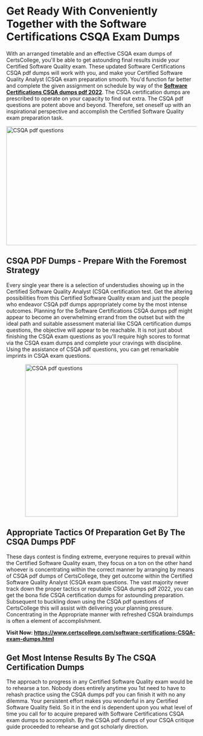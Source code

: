 <h1><strong>Get Ready With Conveniently Together with the Software Certifications CSQA Exam Dumps&nbsp;</strong></h1>
<p><span style="font-weight: 400;">With an arranged timetable and an effective  CSQA exam dumps of CertsCollege, you'll be able to get astounding final results inside your Certified Software Quality  exam. These updated Software Certifications CSQA pdf dumps will work with you, and make your Certified Software Quality Analyst (CSQA exam preparation smooth. You'd function far better and complete the given assignment on schedule by way of the <strong><a href="https://www.certscollege.com/software-certifications-CSQA-exam-dumps.html">Software Certifications CSQA dumps pdf 2022</a></strong>. The CSQA certification dumps are prescribed to operate on your capacity to find out extra. The  CSQA pdf questions are potent above and beyond. Therefore, set oneself up with an inspirational perspective and accomplish the Certified Software Quality  exam preparation task.&nbsp;</span></p>
<p><span style="font-weight: 400;"><img style="display: block; margin-left: auto; margin-right: auto;" src="https://i.ibb.co/CPDK3ps/Yellow-and-Blue-Initiative-Blog-Banner.png" alt="CSQA pdf questions" width="559" height="315" /></span></p>
<h2><strong>CSQA PDF Dumps - Prepare With the Foremost Strategy</strong></h2>
<p><span style="font-weight: 400;">Every single year there is a selection of understudies showing up in the Certified Software Quality Analyst (CSQA certification test. Get the altering possibilities from this Certified Software Quality  exam and just the people who endeavor CSQA pdf dumps appropriately come by the most intense outcomes. Planning for the Software Certifications CSQA dumps pdf might appear to become an overwhelming errand from the outset but with the ideal path and suitable assessment material like CSQA certification dumps questions, the objective will appear to be reachable. It is not just about finishing the CSQA exam questions as you'll require high scores to format via the CSQA exam dumps and complete your cravings with discipline. Using the assistance of CSQA pdf questions, you can get remarkable imprints in CSQA exam questions.</span></p>
<p><span style="font-weight: 400;"><a href="https://tinyurl.com/y7lk8hmp"><img style="display: block; margin-left: auto; margin-right: auto;" src="https://i.ibb.co/9tMrhdY/Teacher-Appreciation-Invitation.png" alt="CSQA pdf questions " width="404" height="404" /></a></span></p>
<h2><strong>Appropriate Tactics Of Preparation Get By The CSQA Dumps PDF</strong></h2>
<p><span style="font-weight: 400;">These days contest is finding extreme, everyone requires to prevail within the Certified Software Quality  exam, they focus on a ton on the other hand whoever is concentrating within the correct manner by arranging by means of CSQA pdf dumps of CertsCollege, they get outcome within the Certified Software Quality Analyst (CSQA exam questions. The vast majority never track down the proper tactics or reputable CSQA dumps pdf 2022, you can get the bona fide CSQA certification dumps for astounding preparation. Subsequent to buckling down using the  CSQA pdf questions of CertsCollege this will assist with delivering your planning pressure. Concentrating in the Appropriate manner with refreshed CSQA braindumps is often a element of accomplishment.</span></p>
<p><span style="font-weight: 400;"><strong>Visit Now: <a href="https://www.certscollege.com/software-certifications-CSQA-exam-dumps.html">https://www.certscollege.com/software-certifications-CSQA-exam-dumps.html</a></strong></span></p>
<h2><strong>Get Most Intense Results By The CSQA Certification Dumps</strong></h2>
<p><span style="font-weight: 400;">The approach to progress in any Certified Software Quality  exam would be to rehearse a ton. Nobody does entirely anytime you 1st need to have to rehash practice using the CSQA dumps pdf you can finish it with no any dilemma. Your persistent effort makes you wonderful in any Certified Software Quality  field. So it in the end is dependent upon you what level of time you call for to acquire prepared with Software Certifications CSQA exam dumps to accomplish. By the CSQA pdf dumps of your CSQA critique guide proceeded to rehearse and got scholarly direction.</span></p>
